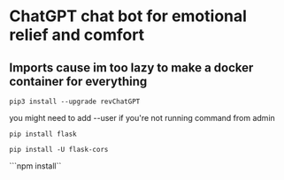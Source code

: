# ChatGPT chat bot for emotional relief and comfort 

## Imports cause im too lazy to make a docker container for everything 

```pip3 install --upgrade revChatGPT``` 

you might need to add --user if you're not running command from admin

```pip install flask``` 

```pip install -U flask-cors``` 

```npm install`` 
